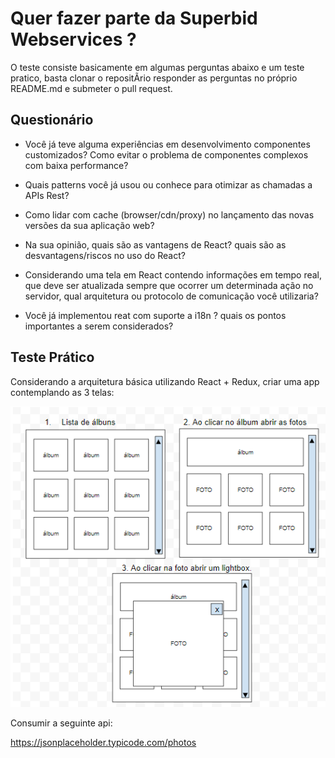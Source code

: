 # Quer fazer parte da Superbid Webservices ?

O teste consiste basicamente em algumas perguntas abaixo e um teste pratico, basta clonar o repositÃrio responder as perguntas no próprio README.md e submeter o pull request.

## Questionário

* Você já teve alguma experiências em desenvolvimento componentes customizados? Como evitar o problema de componentes complexos com baixa performance?

* Quais patterns você já usou ou conhece para otimizar as chamadas a APIs Rest?

* Como lidar com cache (browser/cdn/proxy) no lançamento das novas versões da sua aplicação web?

* Na sua opinião, quais são as vantagens de React? quais são as desvantagens/riscos no uso do React?

* Considerando uma tela em React contendo informações em tempo real, que deve ser atualizada sempre que ocorrer um determinada ação no servidor, qual arquitetura ou protocolo de comunicação você utilizaria?

* Você já implementou reat com suporte a i18n ? quais os pontos importantes a serem considerados?

## Teste Prático 

Considerando a arquitetura básica utilizando React + Redux, criar uma app contemplando as 3 telas:

![Draft](./draft.png)

Consumir a seguinte api:

https://jsonplaceholder.typicode.com/photos

